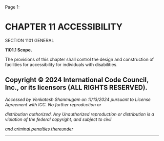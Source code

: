 Page 1:

# CHAPTER 11 ACCESSIBILITY

 SECTION 1101
 GENERAL


**1101.1 Scope.**


The provisions of this chapter shall control the design and construction of facilities for accessibility for individuals with
disabilities.

## Copyright © 2024 International Code Council, Inc., or its licensors (ALL RIGHTS RESERVED).

_Accessed by Venkatesh Shanmugam on 11/13/2024 pursuant to License Agreement with ICC. No further reproduction or_

_distribution authorized. Any Unauthorized reproduction or distribution is a violation of the federal copyright, and subject to civil_

_[and criminal penalties thereunder](http://codes.iccsafe.org/content/VACC2021P1/chapter-11-accessibility#VACC2021P1_Ch11_Sec1101)_


-----



